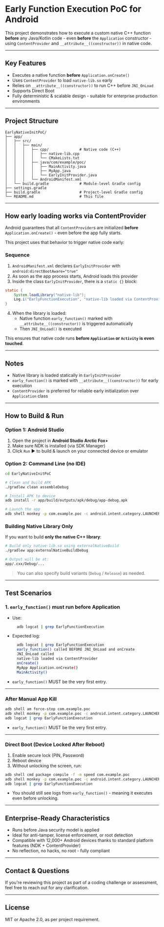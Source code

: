 # Early Function Execution PoC for Android

This project demonstrates how to execute a custom native C++ function **before** any Java/Kotlin code - even **before** the `Application` constructor - using `ContentProvider` and `__attribute__((constructor))` in native code.

---

## Key Features

- Executes a native function **before** `Application.onCreate()`
- Uses `ContentProvider` to load `native-lib.so` early
- Relies on `__attribute__((constructor))` to run C++ before `JNI_OnLoad`
- Supports Direct Boot
- Fully deterministic & scalable design - suitable for enterprise production environments

---

## Project Structure

```
EarlyNativeInitPoC/
├── app/
│   ├── src/
│   │   ├── main/
│   │   │   ├── cpp/              # Native code (C++)
│   │   │   │   ├── native-lib.cpp
│   │   │   │   └── CMakeLists.txt
│   │   │   ├── java/com/example/poc/
│   │   │   │   ├── MainActivity.java
│   │   │   │   ├── MyApp.java
│   │   │   │   └── EarlyInitProvider.java
│   │   │   └── AndroidManifest.xml
│   └── build.gradle              # Module-level Gradle config
├── settings.gradle
├── build.gradle                  # Project-level Gradle config
└── README.md                     # This file
```

---


## How early loading works via ContentProvider

Android guarantees that all `ContentProvider`s are initialized **before** `Application.onCreate()` - even before the app fully starts.

This project uses that behavior to trigger native code early:

### Sequence
1. `AndroidManifest.xml` declares `EarlyInitProvider` with `android:directBootAware="true"`
2. As soon as the app process starts, Android loads this provider
3. Inside the class `EarlyInitProvider`, there is a `static {}` block:

```java
static {
    System.loadLibrary("native-lib");
    Log.i("EarlyFunctionExecution", "native-lib loaded via ContentProvider");
}
```
4. When the library is loaded:
   - Native function `early_function()` marked with `__attribute__((constructor))` is triggered automatically
   - Then `JNI_OnLoad()` is executed

This ensures that native code runs **before `Application` or `Activity` is even touched**.

---

## Notes
- Native library is loaded statically in `EarlyInitProvider`
- `early_function()` is marked with `__attribute__((constructor))` for early execution
- `ContentProvider` is preferred for reliable early initialization over `Application` class

---

## How to Build & Run

###  Option 1: Android Studio
1. Open the project in **Android Studio Arctic Fox+**
2. Make sure NDK is installed (via SDK Manager)
3. Click `Run` ▶️ to build & launch on your connected device or emulator

### Option 2: Command Line (no IDE)
```bash
cd EarlyNativeInitPoC

# Clean and build APK
./gradlew clean assembleDebug

# Install APK to device
adb install -r app/build/outputs/apk/debug/app-debug.apk

# Launch the app
adb shell monkey -p com.example.poc -c android.intent.category.LAUNCHER 1
```

### Building Native Library Only
If you want to build **only the native C++ library**:

```bash
# Build only native-lib.so using externalNativeBuild
./gradlew app:externalNativeBuildDebug

# Output will be at:
app/.cxx/Debug/...
```
> You can also specify build variants (`Debug` / `Release`) as needed.

---

## Test Scenarios

### 1. `early_function()` must run before Application

- Use:
  ```bash
    adb logcat | grep EarlyFunctionExecution
  ```

- Expected log:
  ```bash
    adb logcat | grep EarlyFunctionExecution
    early_function() called BEFORE JNI_OnLoad and onCreate
    JNI_OnLoad called
    native-lib loaded via ContentProvider
    onCreate()
    MyApp Application.onCreate()
    MainActivity()
  ```
- `early_function()` MUST be the very first entry.

---

### After Manual App Kill
```bash
adb shell am force-stop com.example.poc
adb shell monkey -p com.example.poc -c android.intent.category.LAUNCHER 1
adb logcat | grep EarlyFunctionExecution
```
- `early_function()` MUST be the very first entry.

---

###  Direct Boot (Device Locked After Reboot)
1. Enable secure lock (PIN, Password)
2. Reboot device
3. Without unlocking the screen, run:
```bash
adb shell cmd package compile -f -m speed com.example.poc
adb shell monkey -p com.example.poc -c android.intent.category.LAUNCHER 1
adb logcat | grep EarlyFunctionExecution
```
- You should still see logs from `early_function()` - meaning it executes even before unlocking.


---

## Enterprise-Ready Characteristics
- Runs before Java security model is applied
- Ideal for anti-tamper, license enforcement, or root detection
- Compatible with 12,000+ Android devices thanks to standard platform features (NDK + ContentProvider)
- No reflection, no hacks, no root - fully compliant

---

## Contact & Questions
If you're reviewing this project as part of a coding challenge or assessment, feel free to reach out for any clarification.

---

## License
MIT or Apache 2.0, as per project requirement.